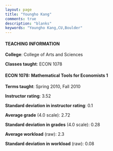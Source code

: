 ```yaml
---
layout: page
title: "Youngho Kang" 
comments: true
description: "blanks"
keywords: "Youngho Kang,CU,Boulder"
---
```

<head>
<script src="https://ajax.googleapis.com/ajax/libs/jquery/2.1.3/jquery.min.js"></script>
<script src="https://dl.dropboxusercontent.com/s/pc42nxpaw1ea4o9/highcharts.js?dl=0"></script>
<!-- <script src="../assets/js/highcharts.js"></script> -->
<style type="text/css">@font-face {
	font-family: "Bebas Neue";
	src: url(https://www.filehosting.org/file/details/544349/BebasNeue Regular.otf) format("opentype");
	}
	h1.Bebas { 
		font-family: "Bebas Neue", Verdana, Tahoma;
	}
</style>
</head>
	   
#### TEACHING INFORMATION

**College**: College of Arts and Sciences

**Classes taught**: ECON 1078

#### ECON 1078: Mathematical Tools for Economists 1

**Terms taught**: Spring 2010, Fall 2010

**Instructor rating**: 3.52

**Standard deviation in instructor rating**: 0.1

**Average grade** (4.0 scale): 2.72

**Standard deviation in grades** (4.0 scale): 0.28

**Average workload** (raw): 2.3

**Standard deviation in workload** (raw): 0.08

